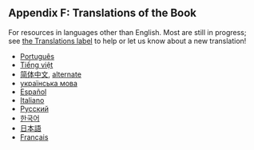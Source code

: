 ## Appendix F: Translations of the Book

For resources in languages other than English. Most are still in progress; see
[the Translations label][label] to help or let us know about a new translation!

[label]: https://github.com/rust-lang/book/issues?q=is%3Aopen+is%3Aissue+label%3ATranslations

- [Português](https://coreh.github.io/rust-book-pt-br/)
- [Tiếng việt](https://github.com/hngnaig/rust-lang-book/tree/vi-VN)
- [简体中文](http://www.broadview.com.cn/article/144), [alternate](https://github.com/KaiserY/trpl-zh-cn)
- [українська мова](https://github.com/pavloslav/rust-book-uk-ua)
- [Español](https://github.com/thecodix/book)
- [Italiano](https://github.com/CodelessFuture/trpl2-it)
- [Русский](https://github.com/iDeBugger/rust-book-ru)
- [한국어](https://github.com/rinthel/rust-lang-book-ko)
- [日本語](https://github.com/hazama-yuinyan/book)
- [Français](https://github.com/quadrifoglio/rust-book-fr)
